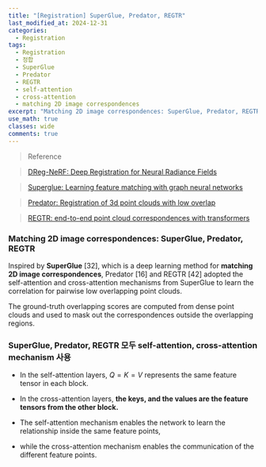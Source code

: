 ```yaml
---
title: "[Registration] SuperGlue, Predator, REGTR"
last_modified_at: 2024-12-31
categories:
  - Registration
tags:
  - Registration
  - 정합
  - SuperGlue
  - Predator
  - REGTR
  - self-attention
  - cross-attention
  - matching 2D image correspondences
excerpt: "Matching 2D image correspondences: SuperGlue, Predator, REGTR"
use_math: true
classes: wide
comments: true
---
```


> Reference

> [DReg-NeRF: Deep Registration for Neural Radiance Fields
](https://openaccess.thecvf.com/content/ICCV2023/papers/Chen_DReg-NeRF_Deep_Registration_for_Neural_Radiance_Fields_ICCV_2023_paper.pdf)

> [Superglue: Learning feature matching with graph neural networks]()

> [Predator: Registration of 3d point clouds with low overlap]()

> [REGTR: end-to-end point cloud correspondences with transformers]()

### Matching 2D image correspondences: SuperGlue, Predator, REGTR

Inspired by **SuperGlue** [32], which is a deep learning method for **matching 2D image correspondences**, Predator [16] and REGTR [42] adopted the self-attention and cross-attention mechanisms from SuperGlue to learn the correlation for pairwise low overlapping point clouds. 

The ground-truth overlapping scores are computed from dense point clouds and used to mask out the correspondences outside the overlapping regions.

### SuperGlue, Predator, REGTR 모두 self-attention, cross-attention mechanism 사용

- In the self-attention layers, $Q = K = V$ represents the same feature tensor in each block. 
- In the cross-attention layers, **the keys, and the values are the feature tensors from the other block.**

- The self-attention mechanism enables the network to learn the relationship inside the same feature points,
- while the cross-attention mechanism enables the communication of the different feature points.
